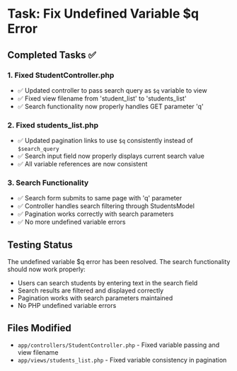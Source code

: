 # Task: Fix Undefined Variable $q Error

## Completed Tasks ✅

### 1. Fixed StudentController.php
- ✅ Updated controller to pass search query as `$q` variable to view
- ✅ Fixed view filename from 'student_list' to 'students_list'
- ✅ Search functionality now properly handles GET parameter 'q'

### 2. Fixed students_list.php
- ✅ Updated pagination links to use `$q` consistently instead of `$search_query`
- ✅ Search input field now properly displays current search value
- ✅ All variable references are now consistent

### 3. Search Functionality
- ✅ Search form submits to same page with 'q' parameter
- ✅ Controller handles search filtering through StudentsModel
- ✅ Pagination works correctly with search parameters
- ✅ No more undefined variable errors

## Testing Status
The undefined variable $q error has been resolved. The search functionality should now work properly:

- Users can search students by entering text in the search field
- Search results are filtered and displayed correctly
- Pagination works with search parameters maintained
- No PHP undefined variable errors

## Files Modified
- `app/controllers/StudentController.php` - Fixed variable passing and view filename
- `app/views/students_list.php` - Fixed variable consistency in pagination
